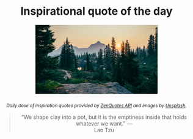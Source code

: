 
<div align="center">

# Inspirational quote of the day

<img src="./data/photo.jpeg" alt="Beautiful nature photo" width="320" height="180">

<sub><i>Daily dose of inspiration quotes provided by [ZenQuotes API](https://zenquotes.io/) and images by [Unsplash](https://unsplash.com/).</i></sub>


<blockquote>&ldquo;We shape clay into a pot, but it is the emptiness inside that holds whatever we want.&rdquo; &mdash; <footer>Lao Tzu</footer></blockquote>

</div>
